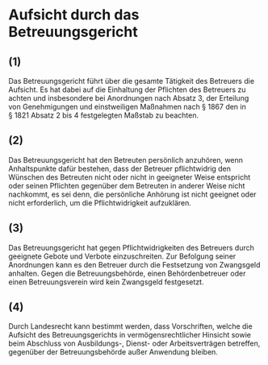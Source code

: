 # Aufsicht durch das Betreuungsgericht



## (1)

 Das Betreuungsgericht führt über die gesamte Tätigkeit des Betreuers die Aufsicht. Es hat dabei auf die Einhaltung der Pflichten des Betreuers zu achten und insbesondere bei Anordnungen nach Absatz 3, der Erteilung von Genehmigungen und einstweiligen Maßnahmen nach § 1867 den in § 1821 Absatz 2 bis 4 festgelegten Maßstab zu beachten.

## (2)

 Das Betreuungsgericht hat den Betreuten persönlich anzuhören, wenn Anhaltspunkte dafür bestehen, dass der Betreuer pflichtwidrig den Wünschen des Betreuten nicht oder nicht in geeigneter Weise entspricht oder seinen Pflichten gegenüber dem Betreuten in anderer Weise nicht nachkommt, es sei denn, die persönliche Anhörung ist nicht geeignet oder nicht erforderlich, um die Pflichtwidrigkeit aufzuklären.

## (3)

 Das Betreuungsgericht hat gegen Pflichtwidrigkeiten des Betreuers durch geeignete Gebote und Verbote einzuschreiten. Zur Befolgung seiner Anordnungen kann es den Betreuer durch die Festsetzung von Zwangsgeld anhalten. Gegen die Betreuungsbehörde, einen Behördenbetreuer oder einen Betreuungsverein wird kein Zwangsgeld festgesetzt.

## (4)

 Durch Landesrecht kann bestimmt werden, dass Vorschriften, welche die Aufsicht des Betreuungsgerichts in vermögensrechtlicher Hinsicht sowie beim Abschluss von Ausbildungs-, Dienst- oder Arbeitsverträgen betreffen, gegenüber der Betreuungsbehörde außer Anwendung bleiben. 

